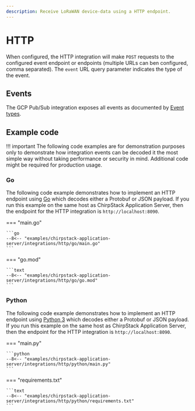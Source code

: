 ```yaml
---
description: Receive LoRaWAN device-data using a HTTP endpoint.
---
```


# HTTP

When configured, the HTTP integration will make `POST` requests to the
configured event endpoint or endpoints (multiple URLs can ben configured, comma
separated). The `event` URL query parameter indicates the type of the event.

## Events

The GCP Pub/Sub integration exposes all events as documented by [Event types](events.md).

## Example code

!!! important
	The following code examples are for demonstration purposes only to
	demonstrate how integration events can be decoded it the most simple way
	without taking performance or security in mind. Additional code might be
	required for production usage.

### Go

The following code example demonstrates how to implement an HTTP endpoint using
[Go](https://golang.org/) which decodes either a Protobuf or JSON payload. If
you run this example on the same host as ChirpStack Application Server, then
the endpoint for the HTTP integration is `http://localhost:8090`.

=== "main.go"

	```go
	--8<-- "examples/chirpstack-application-server/integrations/http/go/main.go"
	```

=== "go.mod"

	```text
	--8<-- "examples/chirpstack-application-server/integrations/http/go/go.mod"
	```

### Python

The following code example demonstrates how to implement an HTTP endpoint using
[Python 3](https://www.python.org/) which decodes either a Protobuf or JSON
payload. If you run this example on the same host as ChirpStack Application Server,
then the endpoint for the HTTP integration is `http://localhost:8090`.

=== "main.py"

	```python
	--8<-- "examples/chirpstack-application-server/integrations/http/python/main.py"
	```

=== "requirements.txt"

	```text
	--8<-- "examples/chirpstack-application-server/integrations/http/python/requirements.txt"
	```
